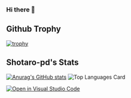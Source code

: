 ### Hi there 👋

## Github Trophy
[![trophy](https://github-profile-trophy.vercel.app/?username=shotaro-pd)](https://github.com/ryo-ma/github-profile-trophy)

## Shotaro-pd's Stats
[![Anurag's GitHub stats](https://github-readme-stats.vercel.app/api?username=shotaro-pd&theme=prussian&show_icons=true&count_private=true)](https://github.com/anuraghazra/github-readme-stats)
![Top Languages Card](https://github-readme-stats.vercel.app/api/top-langs/?username=shotaro-pd&layout=compact)

[![Open in Visual Studio Code](https://open.vscode.dev/badges/open-in-vscode.svg)](https://open.vscode.dev/organization/repository)


<!--
**shotaro-pd/shotaro-pd** is a ✨ _special_ ✨ repository because its `README.md` (this file) appears on your GitHub profile.

Here are some ideas to get you started:

- 🔭 I’m currently working on ...
- 🌱 I’m currently learning ...
- 👯 I’m looking to collaborate on ...
- 🤔 I’m looking for help with ...
- 💬 Ask me about ...
- 📫 How to reach me: ...
- 😄 Pronouns: ...
- ⚡ Fun fact: ...
-->
